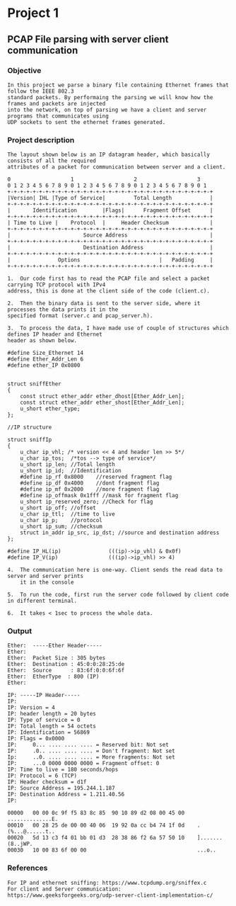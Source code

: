 # Project 1
## PCAP File parsing with server client communication

### Objective

	In this project we parse a binary file containing Ethernet frames that follow the IEEE 802.3 
	standard packets. By performaing the parsing we will know how the frames and packets are injected 
	into the network, on top of parsing we have a client and server programs that communicates using
	UDP sockets to sent the ethernet frames generated.


### Project description

	The layout shown below is an IP datagram header, which basically consists of all the required 
	attributes of a packet for communication between server and a client.

	0 					1 					2 					3
	0 1 2 3 4 5 6 7 8 9 0 1 2 3 4 5 6 7 8 9 0 1 2 3 4 5 6 7 8 9 0 1
	+-+-+-+-+-+-+-+-+-+-+-+-+-+-+-+-+-+-+-+-+-+-+-+-+-+-+-+-+-+-+-+-+
	|Version| IHL |Type of Service| 		Total Length 			|
	+-+-+-+-+-+-+-+-+-+-+-+-+-+-+-+-+-+-+-+-+-+-+-+-+-+-+-+-+-+-+-+-+
	| 		Identification 		  |Flags|      Fragment Offset  	|
	+-+-+-+-+-+-+-+-+-+-+-+-+-+-+-+-+-+-+-+-+-+-+-+-+-+-+-+-+-+-+-+-+
	| Time to Live | 	Protocol  | 	Header Checksum				|	
	+-+-+-+-+-+-+-+-+-+-+-+-+-+-+-+-+-+-+-+-+-+-+-+-+-+-+-+-+-+-+-+-+
	| 						Source Address 							|
	+-+-+-+-+-+-+-+-+-+-+-+-+-+-+-+-+-+-+-+-+-+-+-+-+-+-+-+-+-+-+-+-+
	| 						Destination Address 					|
	+-+-+-+-+-+-+-+-+-+-+-+-+-+-+-+-+-+-+-+-+-+-+-+-+-+-+-+-+-+-+-+-+
	| 				Options 						| 	Padding	 	|
	+-+-+-+-+-+-+-+-+-+-+-+-+-+-+-+-+-+-+-+-+-+-+-+-+-+-+-+-+-+-+-+-+

	1.	Our code first has to read the PCAP file and select a packet carrying TCP protocol with IPv4 
	address, this is done at the client side of the code (client.c).
	
	2.	Then the binary data is sent to the server side, where it processes the data prints it in the 
	specified format (server.c and pcap_server.h).
	
	3.	To process the data, I have made use of couple of structures which defines IP header and Ethernet
	header as shown below.

	#define Size_Ethernet 14
	#define Ether_Addr_Len 6
	#define	ether_IP 0x0800


	struct sniffEther
	{
		const struct ether_addr ether_dhost[Ether_Addr_Len];
		const struct ether_addr ether_shost[Ether_Addr_Len];
		u_short ether_type;
	};

	//IP structure

	struct sniffIp
	{
		u_char ip_vhl; /* version << 4 and header len >> 5*/
		u_char ip_tos;  /*tos --> type of service*/
		u_short ip_len;	//Total length
		u_short ip_id;	//Identification
		#define ip_rf 0x8000	//reserved fragment flag
		#define ip_df 0x4000	//dont fragment flag
		#define ip_mf 0x2000	//more fragment flag
		#define ip_offmask 0x1fff //mask for fragment flag
		u_short ip_reserved_zero; //Check for flag
		u_short ip_off;	//offset
		u_char ip_ttl;	//time to live
		u_char ip_p;	//protocol
		u_short ip_sum;	//checksum
		struct in_addr ip_src, ip_dst; //source and destination address
	};

	#define IP_HL(ip)               (((ip)->ip_vhl) & 0x0f)
	#define IP_V(ip)                (((ip)->ip_vhl) >> 4)

	4.	The communication here is one-way. Client sends the read data to server and server prints 
		it in the console

	5.	To run the code, first run the server code followed by client code in different terminal.

	6.	It takes < 1sec to process the whole data.

### Output

	Ether:	-----Ether Header-----
	Ether:
	Ether:	Packet Size : 305 bytes
	Ether:	Destination : 45:0:0:28:25:de
	Ether:	Source 	    : 83:6f:0:0:6f:6f
	Ether:	EtherType  : 800 (IP)
	Ether:

	IP:	-----IP Header-----
	IP:
	IP:	Version = 4
	IP:	header length = 20 bytes
	IP:	Type of service = 0
	IP:	Total length = 54 octets
	IP:	Identification = 56869
	IP:	Flags = 0x0000
	IP:		0... .... .... .... = Reserved bit: Not set
	IP:		.0.. .... .... .... = Don't fragment: Not set
	Ip:		..0. .... .... .... = More fragments: Not set
	IP:		...0 0000 0000 0000 = Fragment offset: 0
	IP:	Time to live = 180 seconds/hops
	IP:	Protocol = 6 (TCP)
	IP:	Header checksum = d1f
	IP:	Source Address = 195.244.1.187
	IP:	Destination Address = 1.211.40.56
	IP:

	00000   00 00 0c 9f f5 83 8c 85  90 10 89 d2 08 00 45 00    ..............E.
	00010   00 28 25 de 00 00 40 06  19 92 0a cc b4 74 1f 0d    .(%...@......t..
	00020   5d 13 c3 f4 01 bb 01 d3  28 38 86 f2 6a 57 50 10    ].......(8..jWP.
	00030   10 00 83 6f 00 00                                   ...o.. 	


### References

	For IP and ethernet sniffing: https://www.tcpdump.org/sniffex.c
	For client and Server communication: https://www.geeksforgeeks.org/udp-server-client-implementation-c/
	